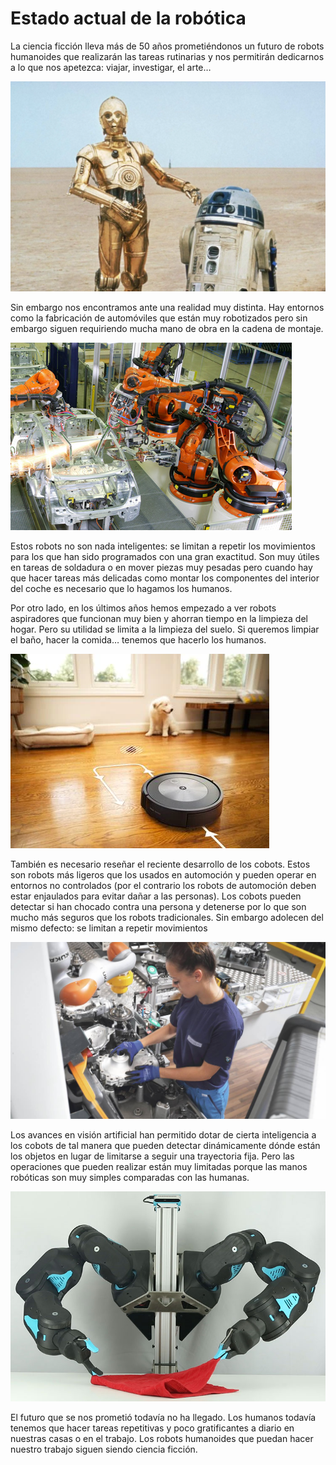 # Estado actual de la robótica

La ciencia ficción lleva más de 50 años prometiéndonos un futuro de robots humanoides que realizarán las tareas rutinarias y nos permitirán dedicarnos a lo que nos apetezca: viajar, investigar, el arte…

![c3po](res/c3po.png)

Sin embargo nos encontramos ante una realidad muy distinta. Hay entornos como la fabricación de automóviles que están muy robotizados pero sin embargo siguen requiriendo mucha mano de obra en la cadena de montaje.

![cadena_montaje](res/cadena_montaje.png)

Estos robots no son nada inteligentes: se limitan a repetir los movimientos para los que han sido programados con una gran exactitud. Son muy útiles en tareas de soldadura o en mover piezas muy pesadas pero cuando hay que hacer tareas más delicadas como montar los componentes del interior del coche es necesario que lo hagamos los humanos.

Por otro lado, en los últimos años hemos empezado a ver robots aspiradores que funcionan muy bien y ahorran tiempo en la limpieza del hogar. Pero su utilidad se limita a la limpieza del suelo. Si queremos limpiar el baño, hacer la comida… tenemos que hacerlo los humanos.

![roomba](res/roomba.png)

También es necesario reseñar el reciente desarrollo de los cobots. Estos son robots más ligeros que los usados en automoción y pueden operar en entornos no controlados (por el contrario los robots de automoción deben estar enjaulados para evitar dañar a las personas). Los cobots pueden detectar si han chocado contra una persona y detenerse por lo que son mucho más seguros que los robots tradicionales. Sin embargo adolecen del mismo defecto: se limitan a repetir movimientos

![cobot](res/cobot.png)

Los avances en visión artificial han permitido dotar de cierta inteligencia a los cobots de tal manera que pueden detectar dinámicamente dónde están los objetos en lugar de limitarse a seguir una trayectoria fija. Pero las operaciones que pueden realizar están muy limitadas porque las manos robóticas son muy simples comparadas con las humanas.

![blue_robot](res/blue_robot.png)

El futuro que se nos prometió todavía no ha llegado. Los humanos todavía tenemos que hacer tareas repetitivas y poco gratificantes a diario en nuestras casas o en el trabajo. Los robots humanoides que puedan hacer nuestro trabajo siguen siendo ciencia ficción.
